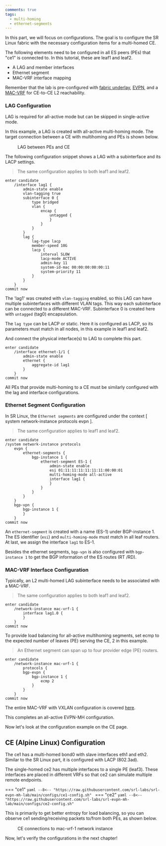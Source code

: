 ```yaml
---
comments: true
tags:
  - multi-homing
  - ethernet-segments
---
```


In this part, we will focus on configurations. The goal is to configure the SR Linux fabric with the necessary configuration items for a multi-homed CE.

The following elements need to be configured in all ES peers (PEs) that "ce1" is connected to. In this tutorial, these are leaf1 and leaf2.

+ A LAG and member interfaces
+ Ethernet segment
+ MAC-VRF interface mapping

Remember that the lab is pre-configured with [fabric underlay][fabric-underlay], [EVPN][evpn], and a [MAC-VRF][mac-vrf] for CE-to-CE L2 reachability.

### LAG Configuration

LAG is required for all-active mode but can be skipped in single-active mode.

In this example, a LAG is created with all-active multi-homing mode. The target connection between a CE with multihoming and PEs is shown below.

<figure markdown>
  <div class="mxgraph" style="max-width:100%;border:1px solid transparent;margin:0 auto; display:block;" data-mxgraph='{"page":3,"zoom":2,"highlight":"#0000ff","nav":true,"check-visible-state":true,"resize":true,"url":"https://raw.githubusercontent.com/srl-labs/learn-srlinux/diagrams/evpn-mh01.drawio"}'></div>
  <figcaption>LAG between PEs and CE</figcaption>
</figure>

The following configuration snippet shows a LAG with a subinterface and its LACP settings.
>The same configuration applies to both leaf1 and leaf2.

```
enter candidate
    /interface lag1 {
        admin-state enable
        vlan-tagging true
        subinterface 0 {
            type bridged
            vlan {
                encap {
                    untagged {
                    }
                }
            }
        }
        lag {
            lag-type lacp
            member-speed 10G
            lacp {
                interval SLOW
                lacp-mode ACTIVE
                admin-key 11
                system-id-mac 00:00:00:00:00:11
                system-priority 11
            }
        }
    }
commit now
```

The 'lag1' was created with `vlan-tagging` enabled, so this LAG can have multiple subinterfaces with different VLAN tags. This way each subinterface can be connected to a different MAC-VRF. Subinterface 0 is created here with `untagged` (tag0) encapsulation.

The `lag type` can be LACP or static. Here it is configured as LACP, so its parameters must match in all nodes, in this example in leaf1 and leaf2.

And connect the physical interface(s) to LAG to complete this part.

```
enter candidate
    /interface ethernet-1/1 {
        admin-state enable
        ethernet {
            aggregate-id lag1
        }
    }
commit now
```

All PEs that provide multi-homing to a CE must be similarly configured with the lag and interface configurations.

### Ethernet Segment Configuration

In SR Linux, the `Ethernet segments` are configured under the context [ system network-instance protocols evpn ].
> The same configuration applies to leaf1 and leaf2.

```
enter candidate
/system network-instance protocols 
    evpn {
        ethernet-segments {
            bgp-instance 1 {
                ethernet-segment ES-1 {
                    admin-state enable
                    esi 01:11:11:11:11:11:11:00:00:01
                    multi-homing-mode all-active
                    interface lag1 {
                    }
                }
            }
        }
    }
    bgp-vpn {
        bgp-instance 1 {
        }
    }
commit now
```

An `ethernet-segment` is created with a name (ES-1) under BGP-instance 1. The ES identifier (`esi`) and `multi-homing-mode` must match in all leaf routers. At last, we assign the interface `lag1` to ES-1.

Besides the ethernet segments, `bgp-vpn` is also configured with `bgp-instance 1` to get the BGP information of the ES routes (RT /RD).

### MAC-VRF Interface Configuration

Typically, an L2 multi-homed LAG subinterface needs to be associated with a MAC-VRF.
>The same configuration applies to both leaf1 and leaf2.

```
enter candidate
    /network-instance mac-vrf-1 {
        interface lag1.0 {
        }
    }
commit now
```

To provide load balancing for all-active multihoming segments, set ecmp to the expected number of leaves (PE) serving the CE, 2 in this example.
> An Ethernet segment can span up to four provider edge (PE) routers.

```
enter candidate
    /network-instance mac-vrf-1 {
        protocols {
        bgp-evpn {
            bgp-instance 1 {
                ecmp 2
            }
        }
    }
commit now
```

The entire MAC-VRF with VXLAN configuration is covered [here](https://learn.srlinux.dev/tutorials/l2evpn/evpn/#mac-vrf).

This completes an all-active EVPN-MH configuration.

Now let's look at the configuration example on the CE page.

## CE (Alpine Linux) Configuration

The ce1 has a multi-homed bond0 with slave interfaces eth1 and eth2. Similar to the SR Linux part, it is configured with LACP (802.3ad).

The single-homed ce2 has multiple interfaces to a single PE (leaf3). These interfaces are placed in different VRFs so that ce2 can simulate multiple remote endpoints.

=== "ce1"
    ```yaml
    --8<-- "https://raw.githubusercontent.com/srl-labs/srl-evpn-mh-lab/main/configs/ce1-config.sh"
    ```
=== "ce2"
    ```yaml
    --8<-- "https://raw.githubusercontent.com/srl-labs/srl-evpn-mh-lab/main/configs/ce2-config.sh"
    ```

This is primarily to get better entropy for load balancing, so you can observe ce1 sending/receiving packets to/from both PEs, as shown below.

<figure markdown>
  <div class="mxgraph" style="max-width:100%;border:1px solid transparent;margin:0 auto; display:block;" data-mxgraph='{"page":4,"zoom":2,"highlight":"#0000ff","nav":true,"check-visible-state":true,"resize":true,"url":"https://raw.githubusercontent.com/srl-labs/srl-evpn-mh-lab/main/images/evpn-mh.drawio"}'></div>
  <figcaption>CE connections to mac-vrf-1 network instance</figcaption>
</figure>

Now, let's verify the configurations in the next chapter!

[fabric-underlay]: https://learn.srlinux.dev/tutorials/l2evpn/fabric/
[evpn]: https://learn.srlinux.dev/tutorials/l2evpn/evpn/
[mac-vrf]: https://learn.srlinux.dev/tutorials/l2evpn/evpn/#mac-vrf
[topology]: https://github.com/srl-labs/learn-srlinux/blob/main/docs/tutorials/evpn-mh/
[configs]: https://github.com/srl-labs/learn-srlinux/blob/main/docs/tutorials/evpn-mh/leaf1.cfg
[path-evpn-mh]: https://github.com/srl-labs/learn-srlinux/blob/main/docs/tutorials/evpn-mh

<script type="text/javascript" src="https://viewer.diagrams.net/js/viewer-static.min.js" async></script>
